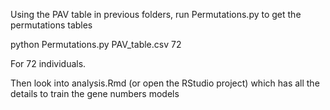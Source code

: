 
Using the PAV table in previous folders, run Permutations.py to get the permutations tables


python Permutations.py PAV_table.csv 72

For 72 individuals.

Then look into analysis.Rmd (or open the RStudio project) which has all the details to train the gene numbers models
